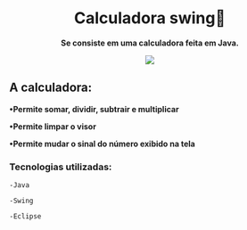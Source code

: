 
<h1 align="center">Calculadora swing🧮</h1>

**<p align="center">Se consiste em uma calculadora feita em Java.</p>**

<div align="center">
<img src="https://user-images.githubusercontent.com/85461392/235404845-95f07e94-fd8d-4e70-8695-ddf95c136aee.png" />
</div>

<h2>A calculadora:</h2>

**•Permite somar, dividir, subtrair e multiplicar**

**•Permite limpar o visor**

**•Permite mudar o sinal do número exibido na tela**

<h3>Tecnologias utilizadas:</h3>

`-Java`

`-Swing`

`-Eclipse`
